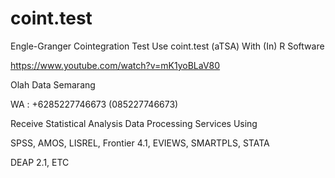 # coint.test
Engle-Granger Cointegration Test Use coint.test (aTSA) With (In) R Software

https://www.youtube.com/watch?v=mK1yoBLaV80

Olah Data Semarang

WA : +6285227746673 (085227746673)

Receive Statistical Analysis Data Processing Services Using

SPSS, AMOS, LISREL, Frontier 4.1, EVIEWS, SMARTPLS, STATA

DEAP 2.1, ETC
